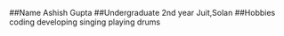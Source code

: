 ##Name
Ashish Gupta
##Undergraduate 2nd year
Juit,Solan
##Hobbies
coding
developing
singing
playing drums
